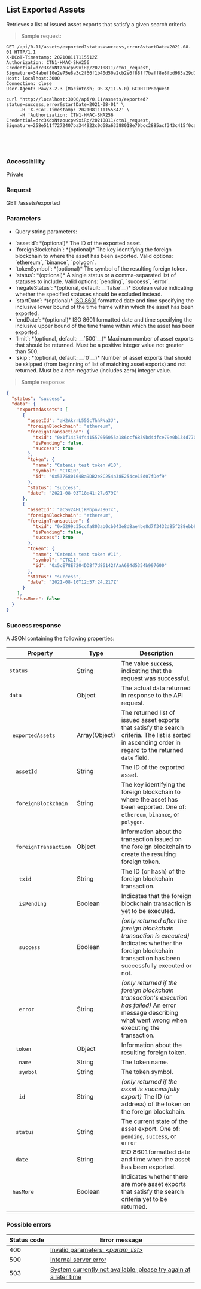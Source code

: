 ## List Exported Assets

Retrieves a list of issued asset exports that satisfy a given search criteria.

> Sample request:

```http--raw
GET /api/0.11/assets/exported?status=success,error&startDate=2021-08-01 HTTP/1.1
X-BCoT-Timestamp: 20210811T115512Z
Authorization: CTN1-HMAC-SHA256 Credential=drc3XdxNtzoucpw9xiRp/20210811/ctn1_request, Signature=34abef10e2e75e8a3c2f66f1b40d50a2cb2e6f88ff7baff8e8fbd983a29d1c4b
Host: localhost:3000
Connection: close
User-Agent: Paw/3.2.3 (Macintosh; OS X/11.5.0) GCDHTTPRequest
```

```shell
curl "http://localhost:3000/api/0.11/assets/exported?status=success,error&startDate=2021-08-01" \
     -H 'X-BCoT-Timestamp: 20210811T115534Z' \
     -H 'Authorization: CTN1-HMAC-SHA256 Credential=drc3XdxNtzoucpw9xiRp/20210811/ctn1_request, Signature=258e511f7272407ba344922c0d68a63388018e70bcc2885acf343c415f0caf36'
```

```html--javascript
```

```javascript--node
```

```php
```

```rust
```

### Accessibility

Private

### Request

GET /assets/exported

### Parameters

<!-- Note: we are not using the native markdown list feature for the second level items because the generated
        HTML has no space to the following first level item -->
- Query string parameters:
<ul class="parameterList">
  <li>`assetId`: *(optional)* The ID of the exported asset.</li>
  <li>`foreignBlockchain`: *(optional)* The key identifying the foreign blockchain to where the asset has been exported. Valid options: `ethereum`, `binance`, `polygon`.</li>
  <li>`tokenSymbol`: *(optional)* The symbol of the resulting foreign token.</li>
  <li>`status`: *(optional)* A single status or a comma-separated list of statuses to include. Valid options: `pending`, `success`, `error`.</li>
  <li>`negateStatus`: *(optional, default: __`false`__)* Boolean value indicating whether the specified statuses should be excluded instead.</li>
  <li>`startDate`: *(optional)* <a href="https://en.wikipedia.org/wiki/ISO_8601" target="_blank">ISO 8601</a> formatted date and time specifying the inclusive lower bound of the time frame within which the asset has been exported.</li>
  <li>`endDate`: *(optional)* ISO 8601 formatted date and time specifying the inclusive upper bound of the time frame within which the asset has been exported.</li>
  <li>`limit`: *(optional, default: __`500`__)* Maximum number of asset exports that should be returned. Must be a positive integer value not greater than 500.</li>
  <li>`skip`: *(optional, default: __`0`__)* Number of asset exports that should be skipped (from beginning of list of matching asset exports) and not returned. Must be a non-negative (includes zero) integer value.</li>
</ul>

> Sample response:

```json
{
  "status": "success",
  "data": {
    "exportedAssets": [
      {
        "assetId": "aH2AkrrL55GcThhPNa3J",
        "foreignBlockchain": "ethereum",
        "foreignTransaction": {
          "txid": "0x1f14474f441557056055a186ccf6839bd4dfce79e0b134d77084b6ef4274dc1a",
          "isPending": false,
          "success": true
        },
        "token": {
          "name": "Catenis test token #10",
          "symbol": "CTK10",
          "id": "0x537580164Ba9DB2e8C254a38E254ce15d07fDef9"
        },
        "status": "success",
        "date": "2021-08-03T18:41:27.679Z"
      },
      {
        "assetId": "aCSy24HLjKMbpnvJ8GTx",
        "foreignBlockchain": "ethereum",
        "foreignTransaction": {
          "txid": "0x6299c35ccfa803ab0cb043e8d8ae4be8d7f3432d85f288ebb81e4d624e566b0a",
          "isPending": false,
          "success": true
        },
        "token": {
          "name": "Catenis test token #11",
          "symbol": "CTK11",
          "id": "0x5cE78E7204DD8f7d86142fAaA694d5354b997600"
        },
        "status": "success",
        "date": "2021-08-10T12:57:24.217Z"
      }
    ],
    "hasMore": false
  }
}
```

### Success response

A JSON containing the following properties:

| Property | Type | Description |
| -------- | ---- | ----------- |
| `status` | String | The value **`success`**, indicating that the request was successful. |
| `data` | Object | The actual data returned in response to the API request. |
| &nbsp;&nbsp;`exportedAssets` | Array(Object) | The returned list of issued asset exports that satisfy the search criteria. The list is sorted in ascending order in regard to the returned `date` field.  |
| &nbsp;&nbsp;&nbsp;&nbsp;`assetId` | String | The ID of the exported asset. |
| &nbsp;&nbsp;&nbsp;&nbsp;`foreignBlockchain` | String | The key identifying the foreign blockchain to where the asset has been exported. One of: `ethereum`, `binance`, or `polygon`. |
| &nbsp;&nbsp;&nbsp;&nbsp;`foreignTransaction` | Object | Information about the transaction issued on the foreign blockchain to create the resulting foreign token. |
| &nbsp;&nbsp;&nbsp;&nbsp;&nbsp;&nbsp;`txid` | String | The ID (or hash) of the foreign blockchain transaction. |
| &nbsp;&nbsp;&nbsp;&nbsp;&nbsp;&nbsp;`isPending` | Boolean | Indicates that the foreign blockchain transaction is yet to be executed. |
| &nbsp;&nbsp;&nbsp;&nbsp;&nbsp;&nbsp;`success` | Boolean | *(only returned after the foreign blockchain transaction is executed)* Indicates whether the foreign blockchain transaction has been successfully executed or not. |
| &nbsp;&nbsp;&nbsp;&nbsp;&nbsp;&nbsp;`error` | String | *(only returned if the foreign blockchain transaction's execution has failed)* An error message describing what went wrong when executing the transaction. |
| &nbsp;&nbsp;&nbsp;&nbsp;`token` | Object | Information about the resulting foreign token. |
| &nbsp;&nbsp;&nbsp;&nbsp;&nbsp;&nbsp;`name` | String | The token name. |
| &nbsp;&nbsp;&nbsp;&nbsp;&nbsp;&nbsp;`symbol` | String | The token symbol. |
| &nbsp;&nbsp;&nbsp;&nbsp;&nbsp;&nbsp;`id` | String | *(only returned if the asset is successfully export)* The ID (or address) of the token on the foreign blockchain. |
| &nbsp;&nbsp;&nbsp;&nbsp;`status` | String | The current state of the asset export. One of: `pending`, `success`, or `error` |
| &nbsp;&nbsp;&nbsp;&nbsp;`date` | String | ISO 8601formatted date and time when the asset has been exported. |
| &nbsp;&nbsp;`hasMore` | Boolean | Indicates whether there are more asset exports that satisfy the search criteria yet to be returned. |

### Possible errors

| Status&nbsp;code | Error&nbsp;message |
| ----------- | ------------- |
| 400 | <a href="#error_msg_130">Invalid parameters: <i>&lt;param_list&gt;</i></a> |
| 500 | <a href="#error_msg_100">Internal server error</a> |
| 503 | <a href="#error_msg_220">System currently not available; please try again at a later time</a> |
